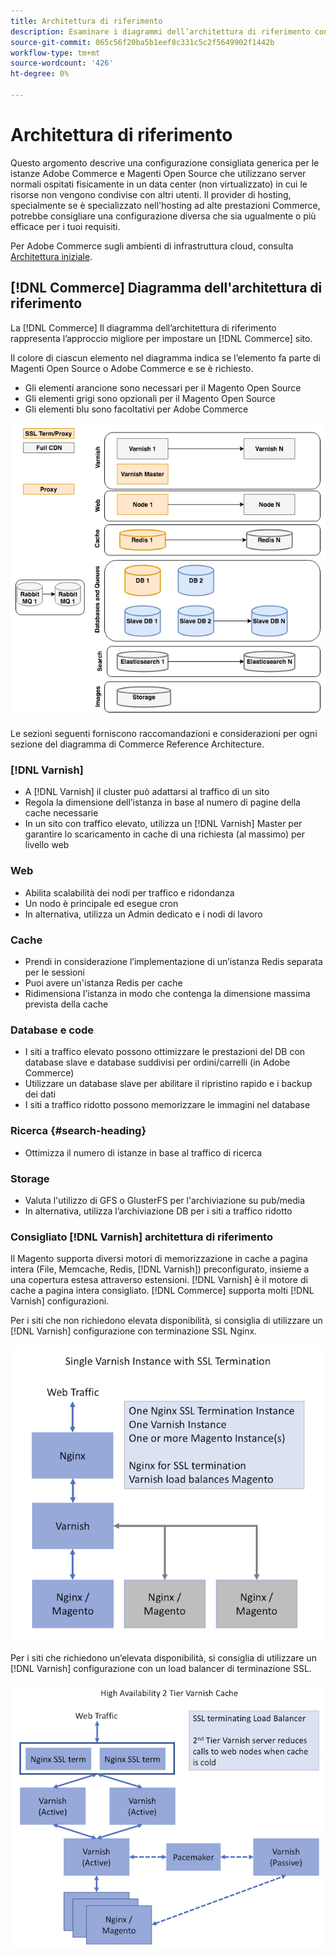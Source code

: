 ```yaml
---
title: Architettura di riferimento
description: Esaminare i diagrammi dell’architettura di riferimento consigliata per le distribuzioni Adobe Commerce e Magenti Open Source.
source-git-commit: 065c56f20ba5b1eef8c331c5c2f5649902f1442b
workflow-type: tm+mt
source-wordcount: '426'
ht-degree: 0%

---
```



# Architettura di riferimento

Questo argomento descrive una configurazione consigliata generica per le istanze Adobe Commerce e Magenti Open Source che utilizzano server normali ospitati fisicamente in un data center (non virtualizzato) in cui le risorse non vengono condivise con altri utenti. Il provider di hosting, specialmente se è specializzato nell&#39;hosting ad alte prestazioni Commerce, potrebbe consigliare una configurazione diversa che sia ugualmente o più efficace per i tuoi requisiti.

Per Adobe Commerce sugli ambienti di infrastruttura cloud, consulta [Architettura iniziale](https://devdocs.magento.com/cloud/architecture/starter-architecture.html).

## [!DNL Commerce] Diagramma dell&#39;architettura di riferimento

La [!DNL Commerce] Il diagramma dell’architettura di riferimento rappresenta l’approccio migliore per impostare un [!DNL Commerce] sito.

Il colore di ciascun elemento nel diagramma indica se l’elemento fa parte di Magenti Open Source o Adobe Commerce e se è richiesto.

* Gli elementi arancione sono necessari per il Magento Open Source
* Gli elementi grigi sono opzionali per il Magento Open Source
* Gli elementi blu sono facoltativi per Adobe Commerce

![Diagramma dell’architettura di riferimento Commerce](../assets/performance/images/ref-architecture-2.3.png)

Le sezioni seguenti forniscono raccomandazioni e considerazioni per ogni sezione del diagramma di Commerce Reference Architecture.

### [!DNL Varnish]

* A [!DNL Varnish] il cluster può adattarsi al traffico di un sito
* Regola la dimensione dell’istanza in base al numero di pagine della cache necessarie
* In un sito con traffico elevato, utilizza un [!DNL Varnish] Master per garantire lo scaricamento in cache di una richiesta (al massimo) per livello web

### Web

* Abilita scalabilità dei nodi per traffico e ridondanza
* Un nodo è principale ed esegue cron
* In alternativa, utilizza un Admin dedicato e i nodi di lavoro

### Cache

* Prendi in considerazione l’implementazione di un’istanza Redis separata per le sessioni
* Puoi avere un&#39;istanza Redis per cache
* Ridimensiona l’istanza in modo che contenga la dimensione massima prevista della cache

### Database e code

* I siti a traffico elevato possono ottimizzare le prestazioni del DB con database slave e database suddivisi per ordini/carrelli (in Adobe Commerce)
* Utilizzare un database slave per abilitare il ripristino rapido e i backup dei dati
* I siti a traffico ridotto possono memorizzare le immagini nel database

### Ricerca {#search-heading}

* Ottimizza il numero di istanze in base al traffico di ricerca

### Storage

* Valuta l&#39;utilizzo di GFS o GlusterFS per l&#39;archiviazione su pub/media
* In alternativa, utilizza l’archiviazione DB per i siti a traffico ridotto

### Consigliato [!DNL Varnish] architettura di riferimento

Il Magento supporta diversi motori di memorizzazione in cache a pagina intera (File, Memcache, Redis, [!DNL Varnish]) preconfigurato, insieme a una copertura estesa attraverso estensioni. [!DNL Varnish] è il motore di cache a pagina intera consigliato.  [!DNL Commerce] supporta molti [!DNL Varnish] configurazioni.

Per i siti che non richiedono elevata disponibilità, si consiglia di utilizzare un [!DNL Varnish] configurazione con terminazione SSL Nginx.

![Semplice [!DNL Varnish] Configurazione con terminazione SSL](../assets/performance/images/single-varnish-with-ssl-termination.png)

Per i siti che richiedono un’elevata disponibilità, si consiglia di utilizzare un [!DNL Varnish] configurazione con un load balancer di terminazione SSL.

![Alta disponibilità a due livelli [!DNL Varnish] configurazione con load balancer di terminazione SSL](../assets/performance/images/ha-2-tier-varnish-with-ssl-term-load-balancer.png)
